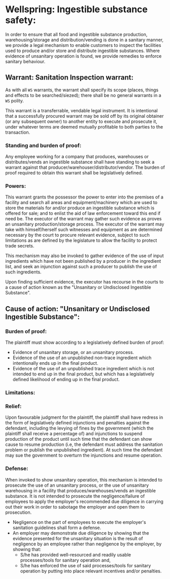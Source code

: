 # Wellspring: Ingestible substance safety:

In order to ensure that all food and ingestible substance production, warehousing/storage and distribution/vending is done in a sanitary manner, we provide a legal mechanism to enable customers to inspect the facilities used to produce and/or store and distribute ingestible substances. Where evidence of unsanitary operation is found, we provide remedies to enforce sanitary behaviour.

## Warrant: Sanitation Inspection warrant:

As with all `WS` warrants, the warrant shall specify its scope (places, things and effects to be searched/siezed); there shall be no general warrants in a `WS` polity.

This warrant is a transferrable, vendable legal instrument. It is intentional that a successfully procured warrant may be sold off by its original obtainer (or any subsequent owner) to another entity to execute and prosecute it, under whatever terms are deemed mutually profitable to both parties to the transaction.

### Standing and burden of proof:

Any employee working for a company that produces, warehouses or distributes/vends an ingestible substance shall have standing to seek a warrant against that producer/warehouser/distributor/vendor. The burden of proof required to obtain this warrant shall be legislatively defined.

### Powers:

This warrant grants the possessor the power to enter into the premises of a facility and search all areas and equipment/machinery which are used to store the materials for and/or produce an ingestible substance which is offered for sale; and to enlist the aid of law enforcement toward this end if need be. The executor of the warrant may gather such evidence as proves an unsanitary production/storage process. The executor of the warrant may take with himself/herself such witnesses and equipment as are determined necessary by the court to procure relevant evidence, subject to such limitations as are defined by the legislature to allow the facility to protect trade secrets.

This mechanism may also be invoked to gather evidence of the use of input ingredients which have not been published by a producer in the ingredient list, and seek an injunction against such a producer to publish the use of such ingredients.

Upon finding sufficient evidence, the executor has recourse in the courts to a cause of action known as the "Unsanitary or Undisclosed Ingestible Substance".

## Cause of action: "Unsanitary or Undisclosed Ingestible Substance":

### Burden of proof:

The plaintiff must show according to a legislatively defined burden of proof:
- Evidence of unsanitary storage, or an unsanitary process.
- Evidence of the use of an unpublished non-trace ingredient which intentionally ends up in the final product.
- Evidence of the use of an unpublished trace ingredient which is not intended to end up in the final product, but which has a legislatively defined likelihood of ending up in the final product.

### Limitations:

### Relief:

Upon favourable judgment for the plaintiff, the plaintiff shall have redress in the form of legislatively defined injunctions and penalties against the defendant, including the levying of fines by the government (which the plaintiff shall receive a percentage of) and injunctions to suspend production of the product until such time that the defendant can show cause to resume production (i.e, the defendant must address the sanitation problem or publish the unpublished ingredient). At such time the defendant may sue the government to overturn the injunctions and resume operation.

### Defense:

When invoked to show unsanitary operation, this mechanism is intended to prosecute the use of an unsanitary process, or the use of unsanitary warehousing in a facility that produces/warehouses/vends an ingestible substance. It is not intended to prosecute the negligence/failure of employees to apply the employer's recommended due diligence in carrying out their work in order to sabotage the employer and open them to prosecution.
- Negligence on the part of employees to execute the employer's sanitation guidelines shall form a defense.
- An employer may demonstrate due diligence by showing that the evidence presented for the unsanitary situation is the result of negligence by an employee rather than negligence by the employer, by showing that:
  - S/he has provided well-resourced and readily usable processes/tools for sanitary operation and,
  - S/he has enforced the use of said processes/tools for sanitary operation by putting into place relevant incentives and/or penalties.
